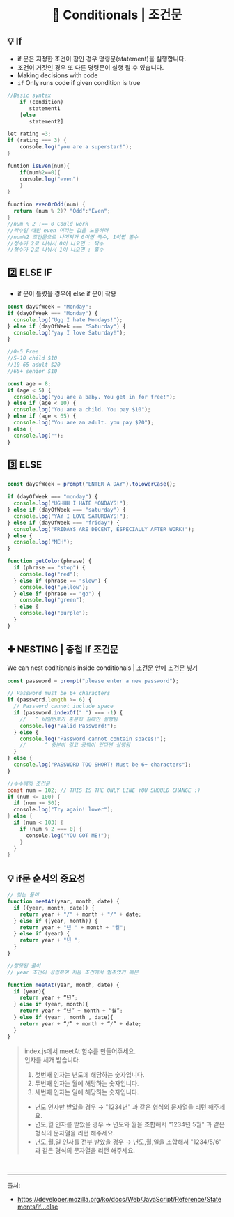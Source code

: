 # <p align="center"> 📑 Conditionals | 조건문

## 💡 If

- if 문은 지정한 조건이 참인 경우 명령문(statement)을 실행합니다.
- 조건이 거짓인 경우 또 다른 명령문이 실행 될 수 있습니다.
- Making decisions with code
- `if` Only runs code if given condition is true

```javascript
//Basic syntax
    if (condition)
       statement1
    [else
       statement2]

```

```java script
let rating =3;
if (rating === 3) {
	console.log("you are a superstar!");
}
```

```java script
funtion isEven(num){
	if(num%2==0){
	console.log("even")
	}
}
```

```java script
function evenOrOdd(num) {
  return (num % 2)? "Odd":"Even";
}
//num % 2 !== 0 Could work
//짝수일 때만 even 이라는 값을 노출하라
//num%2 조건문으로 나머지가 0이면 짝수, 1이면 홀수
//정수가 2로 나눠서 0이 나오면 : 짝수
//정수가 2로 나눠서 1이 나오면 : 홀수
```

## 2️⃣ ELSE IF

- if 문이 틀렸을 경우에 else if 문이 작용

```javascript
const dayOfWeek = "Monday";
if (dayOfWeek === "Monday") {
  console.log("Ugg I hate Mondays!");
} else if (dayOfWeek === "Saturday") {
  console.log("yay I love Saturday!");
}
```

```javascript
//0-5 Free
//5-10 child $10
//10-65 adult $20
//65+ senior $10

const age = 8;
if (age < 5) {
  console.log("you are a baby. You get in for free!");
} else if (age < 10) {
  console.log("You are a child. You pay $10");
} else if (age < 65) {
  console.log("You are an adult. you pay $20");
} else {
  console.log("");
}
```

## 3️⃣ ELSE

```javascript
const dayOfWeek = prompt("ENTER A DAY").toLowerCase();

if (dayOfWeek === "monday") {
  console.log("UGHHH I HATE MONDAYS!");
} else if (dayOfWeek === "saturday") {
  console.log("YAY I LOVE SATURDAYS!");
} else if (dayOfWeek === "friday") {
  console.log("FRIDAYS ARE DECENT, ESPECIALLY AFTER WORK!");
} else {
  console.log("MEH");
}
```

```javascript
function getColor(phrase) {
  if (phrase == "stop") {
    console.log("red");
  } else if (phrase == "slow") {
    console.log("yellow");
  } else if (phrase == "go") {
    console.log("green");
  } else {
    console.log("purple");
  }
}
```

## ✚ NESTING | 중첩 If 조건문

We can nest coditionals inside conditionals | 조건문 안에 조건문 넣기

```javascript
const password = prompt("please enter a new password");

// Password must be 6+ characters
if (password.length >= 6) {
  // Password cannot include space
  if (password.indexOf(" ") === -1) {
    //   ^ 비밀번호가 충분히 길때만 실행됨
    console.log("Valid Password!");
  } else {
    console.log("Password cannot contain spaces!");
    //      ^ 충분히 길고 공백이 있다면 실행됨
  }
} else {
  console.log("PASSWORD TOO SHORT! Must be 6+ characters");
}
```

```java script
//수수께끼 조건문
const num = 102; // THIS IS THE ONLY LINE YOU SHOULD CHANGE :)
if (num <= 100) {
  if (num >= 50);
  console.log("Try again! lower");
} else {
  if (num < 103) {
    if (num % 2 === 0) {
      console.log("YOU GOT ME!");
    }
  }
}

```

## 💡 if문 순서의 중요성

```javascript
// 맞는 풀이
function meetAt(year, month, date) {
  if ((year, month, date)) {
    return year + "/" + month + "/" + date;
  } else if ((year, month)) {
    return year + "년 " + month + "월";
  } else if (year) {
    return year + "년 ";
  }
}
```

```javascript
//잘못된 풀이
// year 조건이 성립하여 처음 조건에서 멈추었기 때문

function meetAt(year, month, date) {
  if (year){
    return year + “년”;
  } else if (year, month){
    return year + “년” + month + “월”;
  } else if (year , month , date){
    return year + “/” + month + “/” + date;
  }
}
```

> index.js에서 meetAt 함수를 만들어주세요. <br>
> 인자를 세개 받습니다.<br>
>
> 1. 첫번째 인자는 년도에 해당하는 숫자입니다.<br>
> 1. 두번째 인자는 월에 해당하는 숫자입니다.<br>
> 1. 세번째 인자는 일에 해당하는 숫자입니다.<br>
>
> - 년도 인자만 받았을 경우 → "1234년" 과 같은 형식의 문자열을 리턴 해주세요.<br>
> - 년도,월 인자를 받았을 경우 → 년도와 월을 조합해서 "1234년 5월" 과 같은 형식의 문자열을 리턴 해주세요.<br>
> - 년도,월,일 인자를 전부 받았을 경우 → 년도,월,일을 조합해서 "1234/5/6" 과 같은 형식의 문자열을 리턴 해주세요.

<br>
<hr>
출처:

- https://developer.mozilla.org/ko/docs/Web/JavaScript/Reference/Statements/if...else
